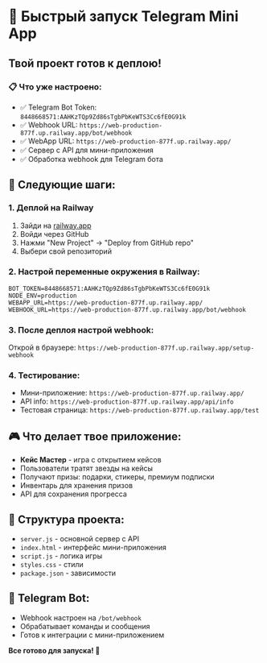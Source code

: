 # 🚀 Быстрый запуск Telegram Mini App

## Твой проект готов к деплою!

### 📋 Что уже настроено:
- ✅ Telegram Bot Token: `8448668571:AAHKzTQp9Zd86sTgbPbKeWTS3Cc6fE0G91k`
- ✅ Webhook URL: `https://web-production-877f.up.railway.app/bot/webhook`
- ✅ WebApp URL: `https://web-production-877f.up.railway.app/`
- ✅ Сервер с API для мини-приложения
- ✅ Обработка webhook для Telegram бота

## 🎯 Следующие шаги:

### 1. Деплой на Railway
1. Зайди на [railway.app](https://railway.app)
2. Войди через GitHub
3. Нажми "New Project" → "Deploy from GitHub repo"
4. Выбери свой репозиторий

### 2. Настрой переменные окружения в Railway:
```
BOT_TOKEN=8448668571:AAHKzTQp9Zd86sTgbPbKeWTS3Cc6fE0G91k
NODE_ENV=production
WEBAPP_URL=https://web-production-877f.up.railway.app/
WEBHOOK_URL=https://web-production-877f.up.railway.app/bot/webhook
```

### 3. После деплоя настрой webhook:
Открой в браузере: `https://web-production-877f.up.railway.app/setup-webhook`

### 4. Тестирование:
- Мини-приложение: `https://web-production-877f.up.railway.app/`
- API info: `https://web-production-877f.up.railway.app/api/info`
- Тестовая страница: `https://web-production-877f.up.railway.app/test`

## 🎮 Что делает твое приложение:
- **Кейс Мастер** - игра с открытием кейсов
- Пользователи тратят звезды на кейсы
- Получают призы: подарки, стикеры, премиум подписки
- Инвентарь для хранения призов
- API для сохранения прогресса

## 🔧 Структура проекта:
- `server.js` - основной сервер с API
- `index.html` - интерфейс мини-приложения
- `script.js` - логика игры
- `styles.css` - стили
- `package.json` - зависимости

## 📱 Telegram Bot:
- Webhook настроен на `/bot/webhook`
- Обрабатывает команды и сообщения
- Готов к интеграции с мини-приложением

**Все готово для запуска! 🎉**
